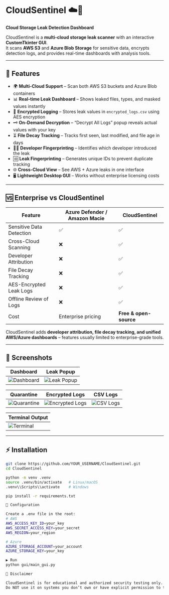 # CloudSentinel ☁️🔐  
**Cloud Storage Leak Detection Dashboard**

CloudSentinel is a **multi-cloud storage leak scanner** with an interactive **CustomTkinter GUI**.  
It scans **AWS S3** and **Azure Blob Storage** for sensitive data, encrypts detection logs, and provides real-time dashboards with analysis tools.

---

## 🚀 Features

- 🌍 **Multi-Cloud Support** – Scan both AWS S3 buckets and Azure Blob containers
- 📊 **Real-time Leak Dashboard** – Shows leaked files, types, and masked values instantly
- 🔐 **Encrypted Logging** – Stores leak values in `encrypted_logs.csv` using AES encryption
- 🗝️ **On-Demand Decryption** – “Decrypt All Logs” popup reveals actual values with your key
- ⏳ **File Decay Tracking** – Tracks first seen, last modified, and file age in days
- 🧑‍💻 **Developer Fingerprinting** – Identifies which developer introduced the leak
- 🆔 **Leak Fingerprinting** – Generates unique IDs to prevent duplicate tracking
- 🌐 **Cross-Cloud View** – See AWS + Azure leaks in one interface
- 🖥️ **Lightweight Desktop GUI** – Works without enterprise licensing costs

---

## 🆚 Enterprise vs CloudSentinel

| Feature                        | Azure Defender / Amazon Macie | **CloudSentinel** |
|--------------------------------|-------------------------------|-------------------|
| Sensitive Data Detection        | ✅                            | ✅ |
| Cross-Cloud Scanning            | ❌                            | ✅ |
| Developer Attribution           | ❌                            | ✅ |
| File Decay Tracking             | ❌                            | ✅ |
| AES-Encrypted Leak Logs         | ❌                            | ✅ |
| Offline Review of Logs          | ❌                            | ✅ |
| Cost                            | Enterprise pricing            | **Free & open-source** |

CloudSentinel adds **developer attribution, file decay tracking, and unified AWS/Azure dashboards** – features usually limited to enterprise-grade tools.

---

## 📸 Screenshots

| Dashboard | Leak Popup |
|-----------|------------|
| ![Dashboard](./docs/images/dashboard.png) | ![Leak Popup](./docs/images/leak_popup.png) |

| Quarantine | Encrypted Logs | CSV Logs |
|------------|----------------|----------|
| ![Quarantine](./docs/images/quarantine.png) | ![Encrypted Logs](./docs/images/encrypted_logs.png) | ![CSV Logs](./docs/images/csv_logs.png) |

| Terminal Output |
|-----------------|
| ![Terminal](./docs/images/terminal.png) |

---

## ⚡ Installation

```bash
git clone https://github.com/YOUR_USERNAME/CloudSentinel.git
cd CloudSentinel

python -m venv .venv
source .venv/bin/activate   # Linux/macOS
.venv\\Scripts\\activate    # Windows

pip install -r requirements.txt

🔑 Configuration

Create a .env file in the root:
# AWS
AWS_ACCESS_KEY_ID=your_key
AWS_SECRET_ACCESS_KEY=your_secret
AWS_REGION=your_region

# Azure
AZURE_STORAGE_ACCOUNT=your_account
AZURE_STORAGE_KEY=your_key

▶️ Run
python gui/main_gui.py

📜 Disclaimer

CloudSentinel is for educational and authorized security testing only.
Do NOT use it on systems you don’t own or have explicit permission to test.
